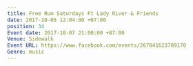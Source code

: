 ```yaml
---
title: Free Rum Saturdays Ft Lady River & Friends
date: 2017-10-05 12:04:00 +07:00
position: 34
Event date: 2017-10-07 21:00:00 +07:00
Venue: Sidewalk
Event URL: https://www.facebook.com/events/267041623789170
Genre: music
---
```


